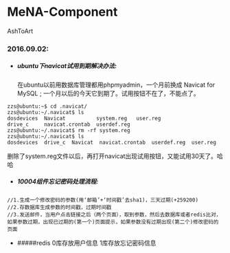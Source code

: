 # MeNA-Component
AshToArt
### 2016.09.02:
* ##### ubuntu下navicat试用到期解决办法:

	 在ubuntu以前用数据库管理都用phpmyadmin，一个月前换成 Navicat for MySQL ;
一个月以后的今天它到期了。试用按钮不在了，不能点了。

<!---->
	zzs@ubuntu:~$ cd .navicat/
	zzs@ubuntu:~/.navicat$ ls
	dosdevices  Navicat          system.reg   user.reg
	drive_c     navicat.crontab  userdef.reg
	zzs@ubuntu:~/.navicat$ rm -rf system.reg 
	zzs@ubuntu:~/.navicat$ ls
	dosdevices  drive_c  Navicat  navicat.crontab  userdef.reg  user.reg

删除了system.reg文件以后，再打开navicat出现试用按钮，又能试用30天了。哈哈


* ##### 10004组件忘记密码处理流程:
<!---->
	//1.生成一个修改密码的参数(用‘邮箱’+‘时间戳’去sha1)，三天过期(+259200)
	//2.存数据库生成参数的时间戳，过期时间戳
	//3.发送邮件，当用户点击链接之后（两个页面），取到参数，然后去数据库或者redis比对，如果参数过期，出现已过期的(第一个)页面提示，如果参数没有过期出现(第二个)修改密码的页面

* #####redis 0库存放用户信息  1库存放忘记密码信息
